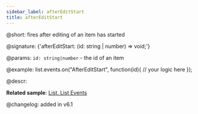 ```yaml
---
sidebar_label: afterEditStart
title: afterEditStart
---          
```


@short: fires after editing of an item has started

@signature: {'afterEditStart: (id: string | number) => void;'}

@params:
`id: string|number` - the id of an item

@example:
list.events.on("AfterEditStart", function(id){
	// your logic here
});

@descr:

**Related sample**: [List. List Events	](https://snippet.dhtmlx.com/iwt1yd61)

@changelog: added in v6.1
